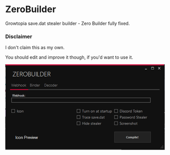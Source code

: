 # ZeroBuilder
Growtopia save.dat stealer builder - Zero Builder fully fixed. 

### Disclaimer
I don't claim this as my own.

You should edit and improve it though, if you'd want to use it.

<img src="https://github.com/Zenixas/ZeroBuilder/blob/main/image/hfd.png?raw=true">
